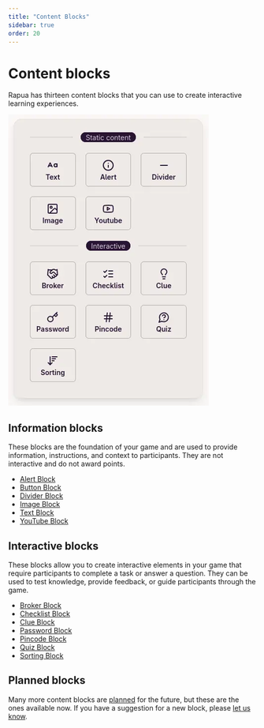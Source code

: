 ```yaml
---
title: "Content Blocks"
sidebar: true
order: 20
---
```


# Content blocks

Rapua has thirteen content blocks that you can use to create interactive learning experiences.

![Iterative blocks are marked with an `Interative` badge.](/static/images/docs/user/blocks/block-picker.webp)

## Information blocks

These blocks are the foundation of your game and are used to provide information, instructions, and context to participants. They are not interactive and do not award points.

- [Alert Block](/docs/user/blocks/alert)
- [Button Block](/docs/user/blocks/button)
- [Divider Block](/docs/user/blocks/divider)
- [Image Block](/docs/user/blocks/image)
- [Text Block](/docs/user/blocks/text)
- [YouTube Block](/docs/user/blocks/youtube)

## Interactive blocks

These blocks allow you to create interactive elements in your game that require participants to complete a task or answer a question. They can be used to test knowledge, provide feedback, or guide participants through the game.

- [Broker Block](/docs/user/blocks/broker)
- [Checklist Block](/docs/user/blocks/checklist)
- [Clue Block](/docs/user/blocks/clue)
- [Password Block](/docs/user/blocks/password)
- [Pincode Block](/docs/user/blocks/pincode)
- [Quiz Block](/docs/user/blocks/quiz)
- [Sorting Block](/docs/user/blocks/sorting)

## Planned blocks 

Many more content blocks are [planned](/docs/developer/roadmap#new-content-blocks) for the future, but these are the ones available now. If you have a suggestion for a new block, please [let us know](/docs/developer/contributing).
